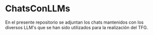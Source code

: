# ChatsConLLMs
En el presente repositorio se adjuntan los chats mantenidos con los diversos LLM's que se han sido utilizados para la realización del TFG.
